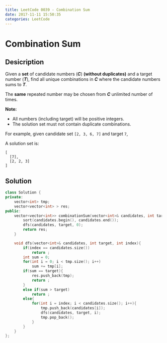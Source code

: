 ```yaml
---
title: LeetCode 0039 - Combination Sum
date: 2017-11-11 15:50:35
categories: LeetCode
---
```

# Combination Sum #

<!--more-->

## Desicription ##

Given a **set** of candidate numbers (***C***) **(without duplicates)** and a target number (***T***), find all unique combinations in ***C*** where the candidate numbers sums to ***T***.

The **same** repeated number may be chosen from ***C*** unlimited number of times.

**Note:**

- All numbers (including target) will be positive integers.
- The solution set must not contain duplicate combinations.

For example, given candidate set `[2, 3, 6, 7]` and target `7`, 

A solution set is: 

```
[
  [7],
  [2, 2, 3]
]
```

## Solution ##

```cpp
class Solution {
private:
    vector<int> tmp;
    vector<vector<int> > res;
public:
    vector<vector<int>> combinationSum(vector<int>& candidates, int target) {
        sort(candidates.begin(), candidates.end());
        dfs(candidates, target, 0);
        return res;
    }

    void dfs(vector<int>& candidates, int target, int index){
        if(index == candidates.size())
            return ;
        int sum = 0;
        for(int i = 0; i < tmp.size(); i++)
            sum += tmp[i];
        if(sum == target){
            res.push_back(tmp);
            return ;
        }
        else if(sum > target)
            return ;
        else{
            for(int i = index; i < candidates.size(); i++){
                tmp.push_back(candidates[i]);
                dfs(candidates, target, i);
                tmp.pop_back();
            }
        }
    }
};
```